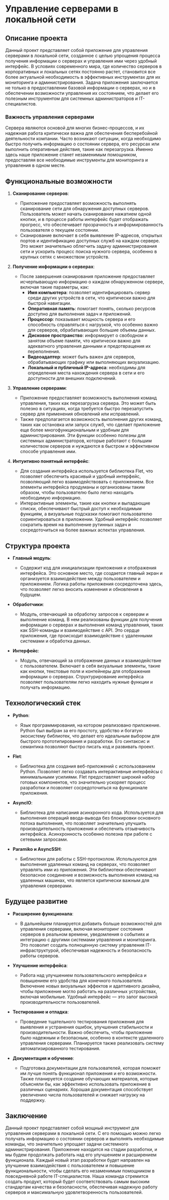 # Управление серверами в локальной сети

## Описание проекта

Данный проект представляет собой приложение для управления серверами в локальной сети, созданное с целью упрощения процесса получения информации о серверах и управления ими через удобный интерфейс. В условиях современного мира, где количество серверов в корпоративных и локальных сетях постоянно растет, становится все более актуальной необходимость в эффективных инструментах для их мониторинга и администрирования. Задача приложения заключается не только в предоставлении базовой информации о серверах, но и в обеспечении возможности управления их состоянием, что делает его полезным инструментом для системных администраторов и IT-специалистов.

### Важность управления серверами

Сервера являются основой для многих бизнес-процессов, и их надежная работа критически важна для обеспечения бесперебойной деятельности компании. Часто возникают ситуации, когда необходимо быстро получить информацию о состоянии сервера, его ресурсах или выполнить оперативные действия, такие как перезагрузка. Именно здесь наше приложение станет незаменимым помощником, предоставляя все необходимые инструменты для мониторинга и управления в одном месте.

## Функциональные возможности

1. **Сканирование серверов**:
   - Приложение предоставляет возможность выполнять сканирование сети для обнаружения доступных серверов. Пользователь может начать сканирование нажатием одной кнопки, и в процессе работы интерфейс будет отображать прогресс, что обеспечивает прозрачность и информированность пользователя о текущем состоянии.
   - Сканирование включает в себя выявление IP-адресов, открытых портов и идентификацию доступных служб на каждом сервере. Это может значительно облегчить задачу администрирования сети и ускорить процесс поиска нужного сервера, особенно в крупных сетях с множеством устройств.

2. **Получение информации о серверах**:
   - После завершения сканирования приложение предоставляет исчерпывающую информацию о каждом обнаруженном сервере, включая такие параметры, как:
     - **Имя компьютера**: позволяет идентифицировать сервер среди других устройств в сети, что критически важно для быстрой навигации.
     - **Оперативная память**: помогает понять, сколько ресурсов доступно для выполнения задач и приложений.
     - **Процессор**: показывает мощность сервера и его способность справляться с нагрузкой, что особенно важно для серверов, обрабатывающих большие объемы данных.
     - **Дисковое пространство**: информирует о свободном и занятом объеме памяти, что критически важно для адекватного управления данными и предотвращения их переполнения.
     - **Видеоадаптер**: может быть важен для серверов, обрабатывающих графику или выполняющих визуализацию.
     - **Локальный и публичный IP-адреса**: необходимы для определения места нахождения сервера в сети и его доступности для внешних подключений.

3. **Управление серверами**:
   - Приложение предоставляет возможность выполнения команд управления, таких как перезагрузка сервера. Это может быть полезно в ситуациях, когда требуется быстро перезапустить сервер для применения обновлений или исправлений.
   - Также предполагается возможность выполнения других команд, таких как остановка или запуск служб, что сделает приложение еще более многофункциональным и удобным для администрирования. Эти функции особенно полезны для системных администраторов, которые работают с большим количеством серверов и нуждаются в быстром и эффективном способе управления ими.

4. **Интуитивно понятный интерфейс**:
   - Для создания интерфейса используется библиотека Flet, что позволяет обеспечить красивый и удобный интерфейс, позволяющий легко взаимодействовать с приложением. Все элементы интерфейса продуманы и организованы таким образом, чтобы пользователю было легко находить необходимую информацию.
   - Интерактивные элементы, такие как кнопки и выпадающие списки, обеспечивают быстрый доступ к необходимым функциям, а визуальные подсказки помогают пользователю сориентироваться в приложении. Удобный интерфейс позволяет сократить время на выполнение рутинных задач и сосредоточиться на более важных аспектах управления.

## Структура проекта

- **Главный модуль**:
  - Содержит код для инициализации приложения и отображения интерфейса. Это основное место, где создается главный экран и организуется взаимодействие между пользователем и приложением. Логика работы приложения сосредоточена здесь, что позволяет легко вносить изменения и обновления в будущем.

- **Обработчики**:
  - Модуль, отвечающий за обработку запросов к серверам и выполнение команд. В нем реализованы функции для получения информации о серверах и выполнения команд управления, таких как SSH-команды и взаимодействие с API. Это сердце приложения, где происходит взаимодействие с удаленными системами и обработка данных.

- **Интерфейс**:
  - Модуль, отвечающий за отображение данных и взаимодействие с пользователем. Включает в себя визуальные элементы, такие как кнопки, текстовые поля и контейнеры для отображения информации о серверах. Структурирование интерфейса позволяет пользователям легко находить нужные функции и получать информацию.

## Технологический стек

- **Python**:
  - Язык программирования, на котором реализовано приложение. Python был выбран за его простоту, удобство и богатую экосистему библиотек, что делает его идеальным выбором для быстрого прототипирования и разработки. Его синтаксис и семантика позволяют быстро писать код и развивать проект.

- **Flet**:
  - Библиотека для создания веб-приложений с использованием Python. Позволяет легко создавать интерактивные интерфейсы с минимальными усилиями. Flet предоставляет широкий набор готовых компонентов, что значительно ускоряет процесс разработки и позволяет сосредоточиться на функционале приложения.

- **AsyncIO**:
  - Библиотека для написания асинхронного кода. Используется для выполнения операций ввода-вывода без блокировки основного потока выполнения, что позволяет значительно улучшить производительность приложения и обеспечить отзывчивость интерфейса. Асинхронность особенно полезна при работе с сетевыми запросами.

- **Paramiko и AsyncSSH**:
  - Библиотеки для работы с SSH-протоколом. Используются для выполнения удаленных команд на серверах, что позволяет управлять ими из приложения. Эти библиотеки обеспечивают безопасное соединение и возможность выполнения команд на удаленных машинах, что является критически важным для управления серверами.

## Будущее развитие

- **Расширение функционала**:
  - В дальнейшем планируется добавить больше возможностей для управления серверами, включая мониторинг состояния серверов в реальном времени, уведомления о событиях и интеграцию с другими системами управления и мониторинга. Это позволит создать полноценную систему управления IT-инфраструктурой, обеспечивая надежность и безопасность работы серверов.

- **Улучшение интерфейса**:
  - Работа над улучшением пользовательского интерфейса и повышением его удобства для конечного пользователя. Включение новых визуальных эффектов и адаптивного дизайна, чтобы приложение могло работать на различных устройствах, включая мобильные. Удобный интерфейс — это залог высокой производительности пользователей.

- **Тестирование и отладка**:
  - Проведение тщательного тестирования приложения для выявления и устранения ошибок, улучшения стабильности и производительности. Важно обеспечить, чтобы приложение было надежным и безопасным, особенно в контексте удаленного управления серверами. Планируется также реализовать систему автоматизированного тестирования.

- **Документация и обучение**:
  - Подготовка документации для пользователей, которая поможет им лучше понять функционал приложения и его возможности. Также планируется создание обучающих материалов, которые объясняли бы, как эффективно использовать приложение в различных сценариях. Хорошая документация способствует увеличению числа пользователей и снижает нагрузку на поддержку.

## Заключение

Данный проект представляет собой мощный инструмент для управления серверами в локальной сети. С его помощью можно легко получать информацию о состоянии серверов и выполнять необходимые команды, что значительно упрощает задачи системного администрирования. Приложение находится на стадии разработки, и мы будем продолжать работать над его улучшением и расширением функционала. Каждый новый этап разработки будет направлен на улучшение взаимодействия с пользователем и повышение функциональности, чтобы сделать его незаменимым помощником в повседневной работе IT-специалистов. Наша команда стремится создать продукт, который будет соответствовать самым высоким стандартам качества и безопасности, обеспечивая надежную работу серверов и максимальную удовлетворенность пользователей.
